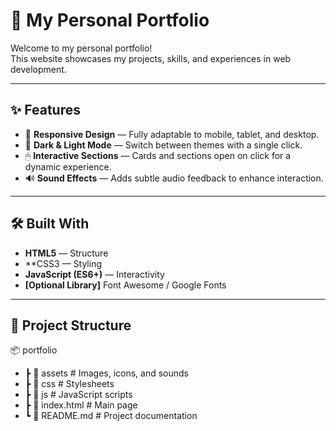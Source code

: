 # 🐸 My Personal Portfolio

Welcome to my personal portfolio!  
This website showcases my projects, skills, and experiences in web development.  

---

## ✨ Features

- 📱 **Responsive Design** — Fully adaptable to mobile, tablet, and desktop.
- 🌙 **Dark & Light Mode** — Switch between themes with a single click.
- 🖱 **Interactive Sections** — Cards and sections open on click for a dynamic experience.
- 🔊 **Sound Effects** — Adds subtle audio feedback to enhance interaction.

---

## 🛠️ Built With

- **HTML5** — Structure
- **CSS3 — Styling
- **JavaScript (ES6+)** — Interactivity
- **[Optional Library]** Font Awesome / Google Fonts

---

## 📂 Project Structure

📦 portfolio
- ┣ 📂 assets # Images, icons, and sounds
- ┣ 📂 css # Stylesheets
- ┣ 📂 js # JavaScript scripts
- ┣ 📜 index.html # Main page
- ┗ 📜 README.md # Project documentation

